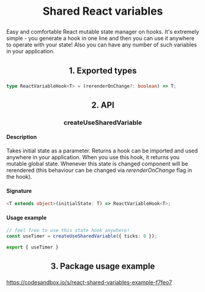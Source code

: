 # <p align="center">Shared React variables</p>

Easy and comfortable React mutable state manager on hooks. It's extremely simple - you generate a hook in one line and then you can use it anywhere to operate with your state! Also you can have any number of such variables in your application.

## <p align="center">1. Exported types</p>

```ts
type ReactVariableHook<T> = (rerenderOnChange?: boolean) => T;
```

## <p align="center">2. API</p>

### <p align="center">createUseSharedVariable</p>
#### **Description**
Takes initial state as a parameter. Returns a hook can be imported and used anywhere in your application. When you use this hook, it returns you mutable global state. Whenever this state is changed component will be rerendered (this behaviour can be changed via *rerenderOnChange* flag in the hook).

#### **Signature**
```ts
<T extends object>(initialState: T) => ReactVariableHook<T>;
```

#### **Usage example**
```ts
// feel free to use this state hook anywhere!
const useTimer = createUseSharedVariable({ ticks: 0 });

export { useTimer }
```

## <p align="center">3. Package usage example</p>

https://codesandbox.io/s/react-shared-variables-example-f7feo7